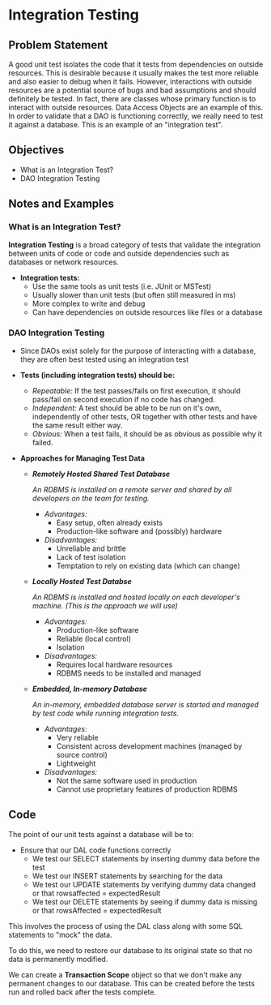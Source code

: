 # Integration Testing

## Problem Statement

A good unit test isolates the code that it tests from dependencies on outside resources. This is desirable because it usually makes the test more reliable and also easier to debug when it fails. However, interactions with outside resources are a potential source of bugs and bad assumptions and should definitely be tested. In fact, there are classes whose primary function is to interact with outside resources. Data Access Objects are an example of this. In order to validate that a DAO is functioning correctly, we really need to test it against a database. This is an example of an "integration test".

## Objectives
* What is an Integration Test?
* DAO Integration Testing

## Notes and Examples

### What is an Integration Test?

<div class="definition note">

**Integration Testing** is a broad category of tests that validate the integration between units of code or code and outside dependencies such as databases or network resources.

</div>

- **Integration tests:**
    - Use the same tools as unit tests (i.e. JUnit or MSTest)
    - Usually slower than unit tests (but often still measured in ms)
    - More complex to write and debug
    - Can have dependencies on outside resources like files or a database

### DAO Integration Testing

- Since DAOs exist solely for the purpose of interacting with a database, they are often best tested using an integration test

- **Tests (including integration tests) should be:**
    - *Repeatable:* If the test passes/fails on first execution, it should pass/fail on second execution if no code has changed.
    - *Independent:* A test should be able to be run on it's own, independently of other tests, OR together with other tests and have the same result either way.
    - *Obvious:* When a test fails, it should be as obvious as possible why it failed.

- **Approaches for Managing Test Data**

    - ***Remotely Hosted Shared Test Database***
        
        *An RDBMS is installed on a remote server and shared by all developers on the team for testing.* 
        
        - *Advantages:*
            - Easy setup, often already exists
            - Production-like software and (possibly) hardware
        - *Disadvantages:*
            - Unreliable and brittle
            - Lack of test isolation
            - Temptation to rely on existing data (which can change)
    
    - ***Locally Hosted Test Databse***

        *An RDBMS is installed and hosted locally on each developer's machine. (This is the approach we will use)*

        - *Advantages:*
            - Production-like software
            - Reliable (local control)
            - Isolation
        - *Disadvantages:*
            - Requires local hardware resources
            - RDBMS needs to be installed and managed

    - ***Embedded, In-memory Database***

        *An in-memory, embedded database server is started and managed by test code while running integration tests.*

        - *Advantages:*
            - Very reliable
            - Consistent across development machines (managed by source control)
            - Lightweight
        - *Disadvantages:*
            - Not the same software used in production
            - Cannot use proprietary features of production RDBMS
   
## Code

The point of our unit tests against a database will be to:
* Ensure that our DAL code functions correctly
    * We test our SELECT statements by inserting dummy data before the test
    * We test our INSERT statements by searching for the data
    * We test our UPDATE statements by verifying dummy data changed or that rowsaffected = expectedResult
    * We test our DELETE statements by seeing if dummy data is missing or that rowsAffected = expectedResult

This involves the process of using the DAL class along with some SQL statements to "mock" the data.

To do this, we need to restore our database to its original state so that no data is permanently modified.

We can create a **Transaction Scope** object so that we don't make any permanent changes to our database. This can be created before the tests run and rolled back after the tests complete.

